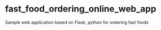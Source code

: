 # fast_food_ordering_online_web_app
Sample web application based on Flask, python for ordering fast foods

